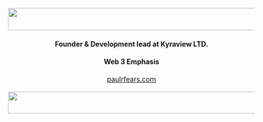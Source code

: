 

<img height="45" width="1000" align="center" src="https://profound-begonia-8f3481.netlify.app/waves_top.svg"/>

<html>
    <div align="center">
    <h4>Founder & Development lead at Kyraview LTD.</h4>
    <h4>Web 3 Emphasis</h4>
    <a href="https://profound-begonia-8f3481.netlify.app/">paulrfears.com</a>
    </div>
</html>
<br>

<img  height="45" width="1000"  align="center" src="https://profound-begonia-8f3481.netlify.app/waves_bottom.svg"/>








<!--
**paulfears/paulfears** is a ✨ _special_ ✨ repository because its `README.md` (this file) appears on your GitHub profile.

Here are some ideas to get you started:

- 🔭 I’m currently working on ...
- 🌱 I’m currently learning ...
- 👯 I’m looking to collaborate on ...
- 🤔 I’m looking for help with ...
- 💬 Ask me about ...
- 📫 How to reach me: ...
- 😄 Pronouns: ...
- ⚡ Fun fact: ...
-->
